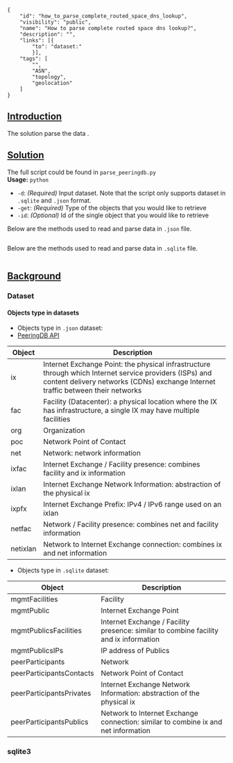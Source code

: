 ~~~
{
    "id": "how_to_parse_complete_routed_space_dns_lookup",
    "visibility": "public",
    "name": "How to parse complete routed space dns lookup?",
    "description": "",
    "links": [{
        "to": "dataset:"
        }],
    "tags": [
        "",
        "ASN",
        "topology",
        "geolocation"
    ]
}
~~~
## **<ins> Introduction </ins>**
The solution parse the data .

## **<ins> Solution </ins>**

The full script could be found in `parse_peeringdb.py` \
**Usage:** `python `
- `-d`: *(Required)* Input dataset. Note that the script only supports dataset in `.sqlite` and `.json` format.
- `-get`: *(Required)* Type of the objects that you would like to retrieve 
- `-id`: *(Optional)* Id of the single object that you would like to retrieve 

Below are the methods used to read and parse data in `.json` file.   
~~~python 


~~~
Below are the methods used to read and parse data in `.sqlite` file.   
~~~python 

~~~

 
##  **<ins> Background </ins>**

### Dataset ###
#### 


#### Objects type in datasets

- Objects type in `.json` dataset:
- [PeeringDB API](https://www.peeringdb.com/apidocs/)

| Object     | Description |
|------------|-------------|
|  ix        |   Internet Exchange Point: the physical infrastructure through which Internet service providers (ISPs) and content delivery networks (CDNs) exchange Internet traffic between their networks |
|  fac       | Facility (Datacenter): a physical location where the IX has infrastructure, a single IX may have multiple facilities |
|  org       | Organization |
|  poc       | Network Point of Contact | 
|  net       | Network: network information |
|  ixfac     | Internet Exchange / Facility presence: combines facility and ix information |
|  ixlan     | Internet Exchange Network Information: abstraction of the physical ix |
|  ixpfx     | Internet Exchange Prefix: IPv4 / IPv6 range used on an ixlan |
|  netfac    | Network / Facility presence: combines net and facility information |
|  netixlan  | Network to Internet Exchange connection: combines ix and net information |

- Objects type in `.sqlite` dataset: 

| Object     | Description |
|------------|-------------|    
|  mgmtFacilities           |  Facility |
|  mgmtPublic               |  Internet Exchange Point|
|  mgmtPublicsFacilities    |  Internet Exchange / Facility presence: similar to combine facility and ix information |
|  mgmtPublicsIPs           |  IP address of Publics| 
|  peerParticipants         |  Network |
|  peerParticipantsContacts |  Network Point of Contact  |
|  peerParticipantsPrivates |  Internet Exchange Network Information: abstraction of the physical ix |
|  peerParticipantsPublics  |  Network to Internet Exchange connection: similar to combine ix and net information |


### sqlite3



